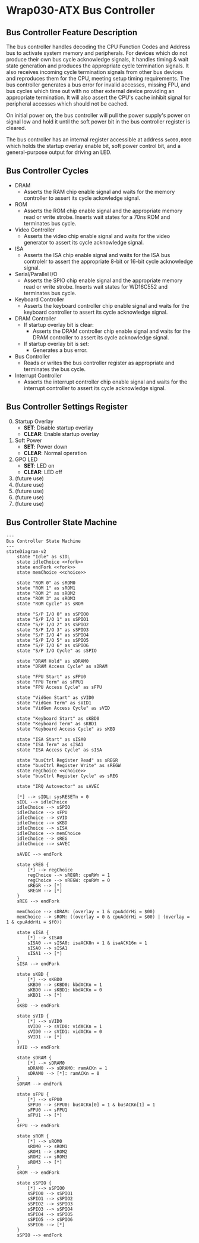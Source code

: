 # Wrap030-ATX Bus Controller

## Bus Controller Feature Description

The bus controller handles decoding the CPU Function Codes and Address bus to activate system memory and peripherals. For devices which do not produce their own bus cycle acknowledge signals, it handles timing & wait state generation and produces the appropriate cycle termination signals. It also receives incoming cycle termination signals from other bus devices and reproduces them for the CPU, meeting setup timing requirements. The bus controller generates a bus error for invalid accesses, missing FPU, and bus cycles which time out with no other external device providing an appropriate termination. It will also assert the CPU's cache inhibit signal for peripheral accesses which should not be cached. 

On initial power on, the bus controller will pull the power supply's power on signal low and hold it until the soft power bit in the bus controller register is cleared. 

The bus controller has an internal register accessible at address `$e000,0000` which holds the startup overlay enable bit, soft power control bit, and a general-purpose output for driving an LED.

## Bus Controller Cycles

- DRAM
  - Asserts the RAM chip enable signal and waits for the memory controller to assert its cycle ackowledge signal. 
- ROM
  - Asserts the ROM chip enable signal and the appropriate memory read or write strobe. Inserts wait states for a 70ns ROM and terminates bus cycle.
- Video Controller
  - Asserts the video chip enable signal and waits for the video generator to assert its cycle acknowledge signal.
- ISA
  - Asserts the ISA chip enable signal and waits for the ISA bus controlelr to assert the appropriate 8-bit or 16-bit cycle acknowledge signal.
- Serial/Parallel I/O
  - Asserts the SPIO chip enable signal and the appropriate memory read or write strobe. Inserts wait states for WD16C552 and terminates bus cycle.
- Keyboard Controller
  - Asserts the keyboard controller chip enable signal and waits for the keyboard controller to assert its cycle acknowledge signal.
- DRAM Controller
  - If startup overlay bit is clear:
    - Asserts the DRAM controller chip enable signal and waits for the DRAM controller to assert its cycle acknowledge signal.
  - If startup overlay bit is set:
    - Generates a bus error.
- Bus Controller
  - Reads or writes the bus controller register as appropriate and terminates the bus cycle.
- Interrupt Controller
  - Asserts the interrupt controller chip enable signal and waits for the interrupt controller to assert its cycle acknowledge signal.

## Bus Controller Settings Register
0. Startup Overlay
   - **SET**: Disable startup overlay
   - **CLEAR**: Enable startup overlay
1. Soft Power
   - **SET**: Power down
   - **CLEAR**: Normal operation
2. GPO LED
   - **SET**: LED on
   - **CLEAR**: LED off
3. (future use)
4. (future use)
5. (future use)
6. (future use)
7. (future use)

## Bus Controller State Machine

```mermaid
---
Bus Controller State Machine
---
stateDiagram-v2
    state "Idle" as sIDL
    state idleChoice <<fork>>
    state endFork <<fork>>
    state memChoice <<choice>>

    state "ROM 0" as sROM0
    state "ROM 1" as sROM1
    state "ROM 2" as sROM2
    state "ROM 3" as sROM3
    state "ROM Cycle" as sROM

    state "S/P I/O 0" as sSPIO0
    state "S/P I/O 1" as sSPIO1
    state "S/P I/O 2" as sSPIO2
    state "S/P I/O 3" as sSPIO3
    state "S/P I/O 4" as sSPIO4
    state "S/P I/O 5" as sSPIO5
    state "S/P I/O 6" as sSPIO6
    state "S/P I/O Cycle" as sSPIO

    state "DRAM Hold" as sDRAM0
    state "DRAM Access Cycle" as sDRAM

    state "FPU Start" as sFPU0
    state "FPU Term" as sFPU1
    state "FPU Access Cycle" as sFPU

    state "VidGen Start" as sVID0
    state "VidGen Term" as sVID1
    state "VidGen Access Cycle" as sVID

    state "Keyboard Start" as sKBD0
    state "Keyboard Term" as sKBD1
    state "Keyboard Access Cycle" as sKBD

    state "ISA Start" as sISA0
    state "ISA Term" as sISA1
    state "ISA Access Cycle" as sISA

    state "busCtrl Register Read" as sREGR
    state "busCtrl Register Write" as sREGW
    state regChoice <<choice>>
    state "busCtrl Register Cycle" as sREG
    
    state "IRQ Autovector" as sAVEC

    [*] --> sIDL: sysRESETn = 0
    sIDL --> idleChoice
    idleChoice --> sSPIO
    idleChoice --> sFPU
    idleChoice --> sVID
    idleChoice --> sKBD
    idleChoice --> sISA
    idleChoice --> memChoice
    idleChoice --> sREG
    idleChoice --> sAVEC

    sAVEC --> endFork

    state sREG {
        [*] --> regChoice
        regChoice --> sREGR: cpuRWn = 1
        regChoice --> sREGW: cpuRWn = 0
        sREGR --> [*]
        sREGW --> [*]
    }
    sREG --> endFork

    memChoice --> sDRAM: (overlay = 1 & cpuAddrHi = $00)
    memChoice --> sROM: ((overlay = 0 & cpuAddrHi = $00) | (overlay = 1 & cpuAddrHi = $f0))

    state sISA {
        [*] --> sISA0
        sISA0 --> sISA0: isaACK8n = 1 & isaACK16n = 1
        sISA0 --> sISA1
        sISA1 --> [*]
    }
    sISA --> endFork

    state sKBD {
        [*] --> sKBD0
        sKBD0 --> sKBD0: kbdACKn = 1
        sKBD0 --> sKBD1: kbdACKn = 0
        sKBD1 --> [*]
    }
    sKBD --> endFork

    state sVID {
        [*] --> sVID0
        sVID0 --> sVID0: vidACKn = 1
        sVID0 --> sVID1: vidACKn = 0
        sVID1 --> [*]
    }
    sVID --> endFork
    
    state sDRAM {
        [*] --> sDRAM0
        sDRAM0 --> sDRAM0: ramACKn = 1
        sDRAM0 --> [*]: ramACKn = 0
    }
    sDRAM --> endFork

    state sFPU {
        [*] --> sFPU0
        sFPU0 --> sFPU0: busACKn[0] = 1 & busACKn[1] = 1
        sFPU0 --> sFPU1
        sFPU1 --> [*]
    }
    sFPU --> endFork

    state sROM {
        [*] --> sROM0
        sROM0 --> sROM1
        sROM1 --> sROM2
        sROM2 --> sROM3
        sROM3 --> [*]
    }
    sROM --> endFork

    state sSPIO {
        [*] --> sSPIO0
        sSPIO0 --> sSPIO1
        sSPIO1 --> sSPIO2
        sSPIO2 --> sSPIO3
        sSPIO3 --> sSPIO4
        sSPIO4 --> sSPIO5
        sSPIO5 --> sSPIO6
        sSPIO6 --> [*]
    }
    sSPIO --> endFork
```